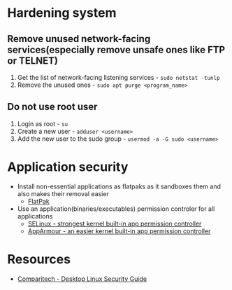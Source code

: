 # Hardening system
## Remove unused network-facing services(especially remove unsafe ones like FTP or TELNET)
1. Get the list of network-facing listening services - `sudo netstat -tunlp`
2. Remove the unused ones - `sudo apt purge <program_name>`


## Do not use root user
1. Login as root - `su`
2. Create a new user - `adduser <username>`
3. Add the new user to the sudo group - `usermod -a -G sudo <username>`



# Application security
* Install non-essential applications as flatpaks as it sandboxes them and also makes their removal easier
	* [FlatPak](https://flatpak.org/)
* Use an application(binaries/executables) permission controler for all applications
	* [SELinux - strongest kernel built-in app permission controller](https://selinuxproject.org/page/Main_Page)
	* [AppArmour - an easier kernel built-in app permission controller](https://apparmor.net/)



# Resources
* [Comparitech - Desktop Linux Security Guide](https://www.comparitech.com/blog/information-security/linux-security-guide/)

